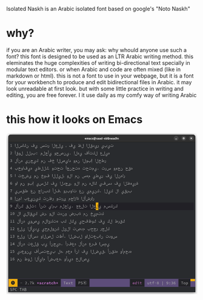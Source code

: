 Isolated Naskh is an Arabic isolated font based on google's "Noto Naskh"

# why? 
if you are an Arabic writer, you may ask: why whould anyone use such a font?
this font is designed to be used as an LTR Arabic writing method. this eleminates the huge complexities of writing bi-directional text specially in modular text editors. or when Arabic and code are often mixed (like in markdown or html).
this is not a font to use in your webpage, but it is a font for your workbench to produce and edit bidirectional files in Arabic.
it may look unreadable at first look. but with some little practice in writing and editing, you are free forever. I it use daily as my comfy way of writing Arabic

# this how it looks on Emacs

![Isolated Arabic on Emacs](./Screenshot.png)
